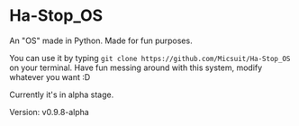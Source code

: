 # Ha-Stop_OS
An "OS" made in Python. Made for fun purposes.

You can use it by typing ```git clone https://github.com/Micsuit/Ha-Stop_OS``` on your terminal.
Have fun messing around with this system, modify whatever you want :D

Currently it's in alpha stage.

Version: v0.9.8-alpha
